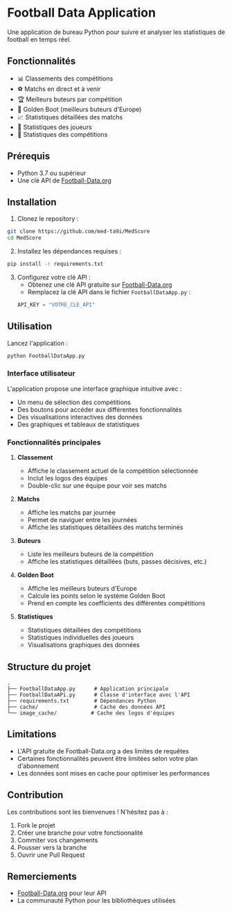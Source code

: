 # Football Data Application

Une application de bureau Python pour suivre et analyser les statistiques de football en temps réel.

## Fonctionnalités

- 📊 Classements des compétitions
- ⚽ Matchs en direct et à venir
- 🏆 Meilleurs buteurs par compétition
- 🌟 Golden Boot (meilleurs buteurs d'Europe)
- 📈 Statistiques détaillées des matchs
- 🎯 Statistiques des joueurs
- 🏅 Statistiques des compétitions

## Prérequis

- Python 3.7 ou supérieur
- Une clé API de [Football-Data.org](https://www.football-data.org/)

## Installation

1. Clonez le repository :
```bash
git clone https://github.com/med-ta9i/MedScore
cd MedScore
```

2. Installez les dépendances requises :
```bash
pip install -r requirements.txt
```

3. Configurez votre clé API :
   - Obtenez une clé API gratuite sur [Football-Data.org](https://www.football-data.org/)
   - Remplacez la clé API dans le fichier `FootballDataApp.py` :
   ```python
   API_KEY = "VOTRE_CLE_API"
   ```

## Utilisation

Lancez l'application :
```bash
python FootballDataApp.py
```

### Interface utilisateur

L'application propose une interface graphique intuitive avec :

- Un menu de sélection des compétitions
- Des boutons pour accéder aux différentes fonctionnalités
- Des visualisations interactives des données
- Des graphiques et tableaux de statistiques

### Fonctionnalités principales

1. **Classement**
   - Affiche le classement actuel de la compétition sélectionnée
   - Inclut les logos des équipes
   - Double-clic sur une équipe pour voir ses matchs

2. **Matchs**
   - Affiche les matchs par journée
   - Permet de naviguer entre les journées
   - Affiche les statistiques détaillées des matchs terminés

3. **Buteurs**
   - Liste les meilleurs buteurs de la compétition
   - Affiche les statistiques détaillées (buts, passes décisives, etc.)

4. **Golden Boot**
   - Affiche les meilleurs buteurs d'Europe
   - Calcule les points selon le système Golden Boot
   - Prend en compte les coefficients des différentes compétitions

5. **Statistiques**
   - Statistiques détaillées des compétitions
   - Statistiques individuelles des joueurs
   - Visualisations graphiques des données

## Structure du projet

```
.
├── FootballDataApp.py      # Application principale
├── FootballDataAPi.py      # Classe d'interface avec l'API
├── requirements.txt        # Dépendances Python
├── cache/                  # Cache des données API
└── image_cache/           # Cache des logos d'équipes
```

## Limitations

- L'API gratuite de Football-Data.org a des limites de requêtes
- Certaines fonctionnalités peuvent être limitées selon votre plan d'abonnement
- Les données sont mises en cache pour optimiser les performances

## Contribution

Les contributions sont les bienvenues ! N'hésitez pas à :
1. Fork le projet
2. Créer une branche pour votre fonctionnalité
3. Commiter vos changements
4. Pousser vers la branche
5. Ouvrir une Pull Request

##

## Remerciements

- [Football-Data.org](https://www.football-data.org/) pour leur API
- La communauté Python pour les bibliothèques utilisées 
